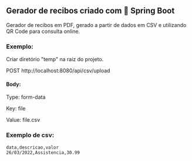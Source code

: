 ## Gerador de recibos criado com 🍃 Spring Boot

Gerador de recibos em PDF, gerado a partir de dados em CSV e utilizando QR Code para consulta online.

### Exemplo:

Criar diretório "temp" na raiz do projeto.

POST http://localhost:8080/api/csv/upload

#### Body:

Type: form-data

Key: file

Value: file.csv

### Exemplo de csv:

```
data,descricao,valor
26/03/2022,Assistencia,30.99
```
